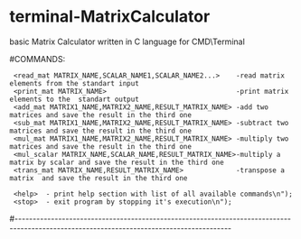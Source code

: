 # terminal-MatrixCalculator
basic Matrix Calculator written in C language for CMD\Terminal


#COMMANDS:

     <read_mat MATRIX_NAME,SCALAR_NAME1,SCALAR_NAME2...>    -read matrix elements from the standart input
     <print_mat MATRIX_NAME>                                -print matrix elements to the  standart output
     <add_mat MATRIX1_NAME,MATRIX2_NAME,RESULT_MATRIX_NAME> -add two matrices and save the result in the third one
     <sub_mat MATRIX1_NAME,MATRIX2_NAME,RESULT_MATRIX_NAME> -subtract two matrices and save the result in the third one
     <mul_mat MATRIX1_NAME,MATRIX2_NAME,RESULT_MATRIX_NAME> -multiply two matrices and save the result in the third one
     <mul_scalar MATRIX_NAME,SCALAR_NAME,RESULT_MATRIX_NAME>-multiply a matrix by scalar and save the result in the third one
     <trans_mat MATRIX_NAME,RESULT_MATRIX_NAME>             -transpose a matrix  and save the result in the third one
     
     <help>  - print help section with list of all available commands\n");
     <stop>  - exit program by stopping it's execution\n");
 #-----------------------------------------------------------------------------------------------------------------------------------------
